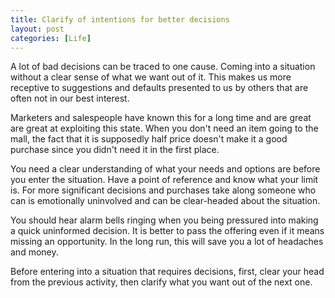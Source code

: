 ```yaml
---
title: Clarify of intentions for better decisions
layout: post
categories: [Life]
---
```


A lot of bad decisions can be traced to one cause. Coming into a situation without a clear sense of what we want out of it. This makes us more receptive to suggestions and defaults presented to us by others that are often not in our best interest.

Marketers and salespeople have known this for a long time and are great are great at exploiting this state. When you don't need an item going to the mall, the fact that it is supposedly half price doesn't make it a good purchase since you didn't need it in the first place.

You need a clear understanding of what your needs and options are before you enter the situation. Have a point of reference and know what your limit is. For more significant decisions and purchases take along someone who can is emotionally uninvolved and can be clear-headed about the situation.

You should hear alarm bells ringing when you being pressured into making a quick uninformed decision. It is better to pass the offering even if it means missing an opportunity. In the long run, this will save you a lot of headaches and money.

Before entering into a situation that requires decisions, first, clear your head from the previous activity, then clarify what you want out of the next one.
